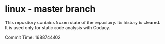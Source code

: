 # linux - master branch

This repository contains frozen state of the repository.
Its history is cleared. It is used only for static code
analysis with Codacy.

Commit Time: 1688744402